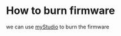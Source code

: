 # How to burn firmware



we can use [myStudio](../../5.2-ApplicationUse/5.2.2-mystudio/320pi/3-flash_firmwares.md) to burn the firmware